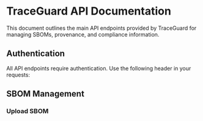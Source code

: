 # TraceGuard API Documentation

This document outlines the main API endpoints provided by TraceGuard for managing SBOMs, provenance, and compliance information.

## Authentication

All API endpoints require authentication. Use the following header in your requests:

## SBOM Management

### Upload SBOM
